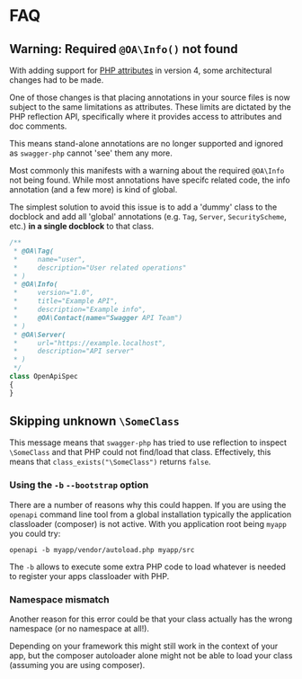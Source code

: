 # FAQ

## Warning: Required `@OA\Info()` not found

With adding support for [PHP attributes](https://www.php.net/manual/en/language.attributes.php) in version 4, some
architectural changes had to be made.

One of those changes is that placing annotations in your source files is now subject to the same limitations as attributes.
These limits are dictated by the PHP reflection API, specifically where it provides access to attributes and doc comments.

This means stand-alone annotations are no longer supported and ignored as `swagger-php` cannot 'see' them any more.

Most commonly this manifests with a warning about the required `@OA\Info` not being found. While most annotations have specifc
related code, the info annotation (and a few more) is kind of global.

The simplest solution to avoid this issue is to add a 'dummy' class to the docblock and add
all 'global' annotations (e.g. `Tag`, `Server`, `SecurityScheme`, etc.) **in a single docblock** to that class.

```php
/**
 * @OA\Tag(
 *     name="user",
 *     description="User related operations"
 * )
 * @OA\Info(
 *     version="1.0",
 *     title="Example API",
 *     description="Example info",
 *     @OA\Contact(name="Swagger API Team")
 * )
 * @OA\Server(
 *     url="https://example.localhost",
 *     description="API server"
 * )
 */
class OpenApiSpec
{
}
```

## Skipping unknown `\SomeClass`

This message means that `swagger-php` has tried to use reflection to inspect `\SomeClass` and that PHP could not find/load
that class. Effectively, this means that `class_exists("\SomeClass")` returns `false`.

### Using the `-b` `--bootstrap` option

There are a number of reasons why this could happen. If you are using the `openapi` command line tool from a global
installation typically the application classloader (composer) is not active.
With you application root being `myapp` you could try:

```shell
openapi -b myapp/vendor/autoload.php myapp/src
```

The `-b` allows to execute some extra PHP code to load whatever is needed to register your apps classloader with PHP.

### Namespace mismatch

Another reason for this error could be that your class actually has the wrong namespace (or no namespace at all!).

Depending on your framework this might still work in the context of your app, but the composer autoloader 
alone might not be able to load your class (assuming you are using composer).
